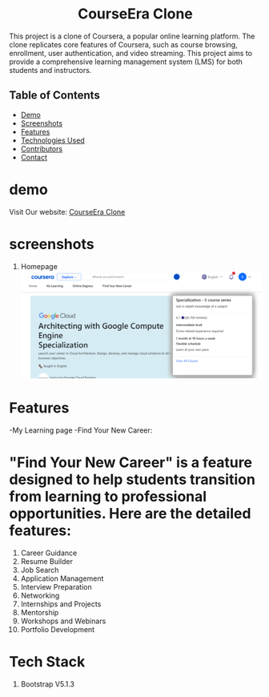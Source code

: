 <h1 align="center">CourseEra Clone</h1>
This project is a clone of Coursera, a popular online learning platform. The clone replicates core features of Coursera, such as course browsing, enrollment, user authentication, and video streaming. This project aims to provide a comprehensive learning management system (LMS) for both students and instructors.

## Table of Contents
- [Demo](#demo)
- [Screenshots](#screenshots)
- [Features](#features)
- [Technologies Used](#technologies-used)
- [Contributors](#contributing)
- [Contact](#contact)

# demo 
Visit Our website: [CourseEra Clone](https://coursera-clone1.netlify.app/)

# screenshots
1) Homepage
![CourseEra Clone Homepage](https://github.com/vrajgautam1/courseera-clone/blob/4a0e7edc000144c081cc100029e2d8325202070f/assets/images/course%20page.png)

# Features
-My Learning page 
-Find Your New Career:

# "Find Your New Career" is a feature designed to help students transition from learning to professional opportunities. Here are the detailed features:
  1. Career Guidance
  2. Resume Builder
  3. Job Search
  4. Application Management
  5. Interview Preparation
  6. Networking
  7. Internships and Projects
  8. Mentorship
  9. Workshops and Webinars
  10. Portfolio Development



# Tech Stack

  1. Bootstrap V5.1.3
